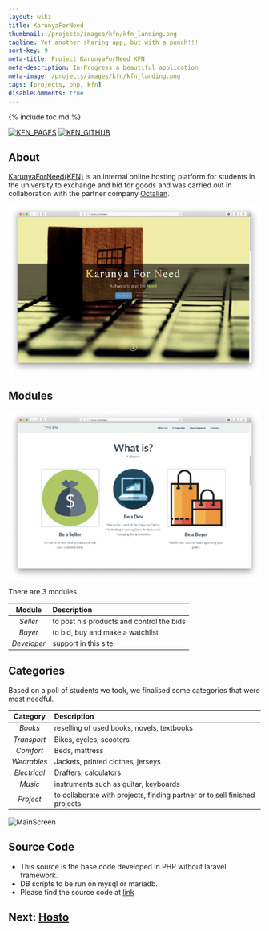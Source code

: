 ```yaml
---
layout: wiki
title: KarunyaForNeed
thumbnail: /projects/images/kfn/kfn_landing.png
tagline: Yet another sharing app, but with a punch!!!
sort-key: 9
meta-title: Project KarunyaForNeed KFN
meta-description: In-Progress a beautiful application
meta-image: /projects/images/kfn/kfn_landing.png
tags: [projects, php, kfn]
disableComments: true
---
```


{% include toc.md %}

[![KFN_PAGES](https://img.shields.io/badge/KarunyaForNeed-Pages-success??style=plastic&logo=github)](https://suhaas-livcd.github.io/KarunyaForNeed/) [![KFN_GITHUB](https://img.shields.io/badge/<&nbsp;>&nbsp;Code-Github-black)](https://github.com/suhaas-livcd/KarunyaForNeed)

## About
[KarunyaForNeed(KFN)](https://suhaas-livcd.github.io/KarunyaForNeed/) is an internal online hosting platform for students in the university to exchange and bid for goods and was carried out in collaboration with the partner company [Octalian](https://www.octalian.in).

<img src="/projects/images/kfn/kfn_landing.png" align="center" title="MainScreen">

## Modules
<img src="/projects/images/kfn/kfn_dev.png" align="center" title="MainScreen">

There are 3 modules

| Module | Description |
| :---:   | :--- |
| *Seller* | to post his products and control the bids |
| *Buyer*  | to bid, buy and make a watchlist |
| *Developer*   | support in this site |

## Categories

Based on a poll of students we took, we finalised some categories that were most needful.

| Category | Description |
| :---:   | :--- |
| *Books* | reselling of used books, novels, textbooks|
| *Transport* | Bikes, cycles, scooters|
| *Comfort* | Beds, mattress|
| *Wearables* | Jackets, printed clothes, jerseys|
| *Electrical* | Drafters, calculators|
| *Music* | instruments such as guitar, keyboards|
| *Project* | to collaborate with projects, finding partner or to sell finished projects|

<img src="/projects/images/kfn/kfn_categories.png" align="center" title="MainScreen">

## Source Code
- This source is the base code developed in PHP without laravel framework.
- DB scripts to be run on mysql or mariadb.
- Please find the source code at [link](https://github.com/suhaas-livcd/KarunyaForNeed)

## Next: [Hosto](/projects/hosto)
